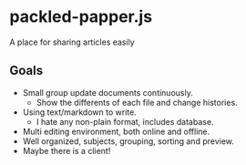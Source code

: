 packled-papper.js
=================

A place for sharing articles easily

## Goals

- Small group update documents continuously.
  - Show the differents of each file and change histories.
- Using text/markdown to write.
  - I hate any non-plain format, includes database.
- Multi editing environment, both online and offline.
- Well organized, subjects, grouping, sorting and preview.
- Maybe there is a client!
